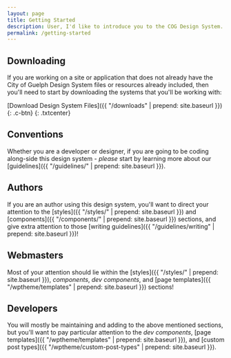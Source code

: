 ```yaml
---
layout: page
title: Getting Started
description: User, I'd like to introduce you to the COG Design System. COG Design System, I'd like to introduce you to user.
permalink: /getting-started
---
```


## Downloading
If you are working on a site or application that does not already have the City of Guelph Design System files or resources already included, then you'll need to start by downloading the systems that you'll be working with:

[Download Design System Files]({{ "/downloads" | prepend: site.baseurl }}){: .c-btn}
{: .txtcenter}



## Conventions
Whether you are a developer or designer, if you are going to be coding along-side this design system - *please* start by learning more about our [guidelines]({{ "/guidelines/" | prepend: site.baseurl }}).



## Authors
If you are an author using this design system, you'll want to direct your attention to the [styles]({{ "/styles/" | prepend: site.baseurl }}) and [components]({{ "/components/" | prepend: site.baseurl }}) sections, and give extra attention to those [writing guidelines]({{ "/guidelines/writing" | prepend: site.baseurl }})!


## Webmasters
Most of your attention should lie within the [styles]({{ "/styles/" | prepend: site.baseurl }}), *components*, *dev components*, and [page templates]({{ "/wptheme/templates" | prepend: site.baseurl }}) sections!

## Developers
You will mostly be maintaining and adding to the above mentioned sections, but you'll want to pay particular attention to the *dev components*, [page templates]({{ "/wptheme/templates" | prepend: site.baseurl }}), and [custom post types]({{ "/wptheme/custom-post-types" | prepend: site.baseurl }}).
